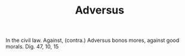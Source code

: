 ---
title: Adversus
permalink: "/definitions/adversus.html"
body: In the civil law. Against, (contra.) Adversus bonos mores, against good morals.
  Dig. 47, 10, 15
published_at: '2018-07-07'
layout: post
---